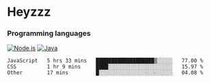 # Heyzzz  

### Programming languages  

[![Node.js](https://img.shields.io/badge/-Node.js-262626?style=for-the-badge)](https://nodejs.org)
[![Java](https://img.shields.io/badge/-Java-262626?style=for-the-badge)](https://java.com)

<!--START_SECTION:waka-->

```text
JavaScript   5 hrs 33 mins   ███████████████████▒░░░░░   77.00 %
CSS          1 hr 9 mins     ████░░░░░░░░░░░░░░░░░░░░░   15.97 %
Other        17 mins         █░░░░░░░░░░░░░░░░░░░░░░░░   04.08 %
```

<!--END_SECTION:waka-->
